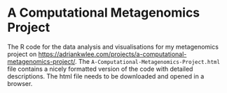 # A Computational Metagenomics Project
The R code for the data analysis and visualisations for my metagenomics project on https://adriankwlee.com/projects/a-computational-metagenomics-project/. The `A-Computational-Metagenomics-Project.html` file contains a nicely formatted version of the code with detailed descriptions. The html file needs to be downloaded and opened in a browser.
